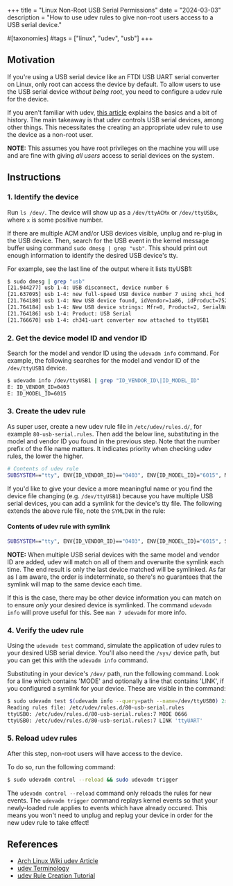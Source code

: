 +++
title = "Linux Non-Root USB Serial Permissions"
date = "2024-03-03"
description = "How to use udev rules to give non-root users access to a USB serial device."

#[taxonomies]
#tags = ["linux", "udev", "usb"]
+++

## Motivation

If you're using a USB serial device like an FTDI USB UART serial converter on Linux,
only root can access the device by default. To allow users to use the USB serial device
_without being root_, you need to configure a udev rule for the device.

If you aren't familiar with udev, [this article]("https://wiki.archlinux.org/title/udev")
explains the basics and a bit of history. The main takeaway is that udev controls USB serial devices,
among other things. This necessitates the creating an appropriate udev rule to use the device as a non-root user.

**NOTE:** This assumes you have root privileges on the machine you will use and are fine with giving
_all users_ access to serial devices on the system.

## Instructions

### 1. Identify the device

Run `ls /dev/`. The device will show up as a `/dev/ttyACMx` or
`/dev/ttyUSBx`, where `x` is some positive number.

If there are multiple ACM and/or USB devices visible, unplug and re-plug in the USB device.
Then, search for the USB event in the kernel message buffer using command
`sudo dmesg | grep "usb"`. This should print out enough information
to identify the desired USB device's tty.

For example, see the last line of the output where it lists ttyUSB1:

```Bash
$ sudo dmesg | grep "usb"
[21.944277] usb 1-4: USB disconnect, device number 6
[21.637095] usb 1-4: new full-speed USB device number 7 using xhci_hcd
[21.764180] usb 1-4: New USB device found, idVendor=1a86, idProduct=7523, bcdDevice= 2.64
[21.764184] usb 1-4: New USB device strings: Mfr=0, Product=2, SerialNumber=0
[21.764186] usb 1-4: Product: USB Serial
[21.766670] usb 1-4: ch341-uart converter now attached to ttyUSB1
```

### 2. Get the device model ID and vendor ID

Search for the model and vendor ID using the `udevadm info` command.
For example, the following searches for the model and vendor ID of the `/dev/ttyUSB1` device.

```Bash
$ udevadm info /dev/ttyUSB1 | grep "ID_VENDOR_ID\|ID_MODEL_ID"
E: ID_VENDOR_ID=0403
E: ID_MODEL_ID=6015
```

### 3. Create the udev rule

As super user, create a new udev rule file in `/etc/udev/rules.d/`, for example
`80-usb-serial.rules`. Then add the below line, substituting in the model and vendor ID
you found in the previous step. Note that the number prefix of the file name matters.
It indicates priority when checking udev rules, the lower the higher.

```Bash
# Contents of udev rule
SUBSYSTEM=="tty", ENV{ID_VENDOR_ID}=="0403", ENV{ID_MODEL_ID}="6015", MODE="0666"
```

If you'd like to give your device a more meaningful name or you find the device file
changing (e.g. `/dev/ttyUSB1`) because you have multiple USB serial devices,
you can add a symlink for the device's tty file. The following extends the above rule file,
note the `SYMLINK` in the rule:

#### Contents of udev rule with symlink

```Bash
SUBSYSTEM=="tty", ENV{ID_VENDOR_ID}=="0403", ENV{ID_MODEL_ID}="6015", SYMLINK+="ttyUART", MODE="0666"
```

**NOTE:** When multiple USB serial devices with the same model and vendor ID are added, udev will
match on all of them and overwrite the symlink each time. The end result is only the last device matched
will be symlinked. As far as I am aware, the order is indeterminate, so there's no guarantees that the
symlink will map to the same device each time.

If this is the case, there may be other device information you can match on to ensure _only_ your
desired device is symlinked. The command `udevadm info` will prove useful for this. See `man 7 udevadm` for more info.

### 4. Verify the udev rule

Using the `udevadm test` command, simulate the application of udev rules to your
desired USB serial device. You'll also need the `/sys/` device path, but you can
get this with the `udevadm info` command.

Substituting in your device's `/dev/` path, run the following command. Look
for a line which contains 'MODE' and optionally a line that contains 'LINK', if you
configured a symlink for your device. These are visible in the command:

```Bash
$ sudo udevadm test $(udevadm info --query=path --name=/dev/ttyUSB0) 2>&1 | grep "80-usb-serial.rules"
Reading rules file: /etc/udev/rules.d/80-usb-serial.rules
ttyUSB0: /etc/udev/rules.d/80-usb-serial.rules:7 MODE 0666
ttyUSB0: /etc/udev/rules.d/80-usb-serial.rules:7 LINK 'ttyUART'
```

### 5. Reload udev rules

After this step, non-root users will have access to the device.

To do so, run the following command:

```Bash
$ sudo udevadm control --reload && sudo udevadm trigger
```

The `udevadm control --reload` command only reloads the rules for new events.
The `udevadm trigger` command replays kernel events so that your newly-loaded rule
applies to events which have already occured. This means you won't need to unplug and
replug your device in order for the new udev rule to take effect!

## References

- [Arch Linux Wiki udev Article]("https://wiki.archlinux.org/title/udev")
- [udev Terminology]("http://www.reactivated.net/writing_udev_rules.html#terminology")
- [udev Rule Creation Tutorial]("http://hackaday.com/2009/09/18/how-to-write-udev-rules/")
